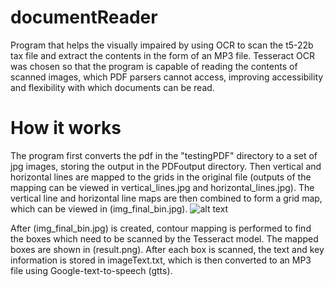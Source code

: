 # documentReader
Program that helps the visually impaired by using OCR to scan the t5-22b tax file and extract the contents in the form of an MP3 file.
Tesseract OCR was chosen so that the program is capable of reading the contents of scanned images, which PDF parsers cannot access, improving accessibility and flexibility with which documents can be read.

# How it works
The program first converts the pdf in the "testingPDF" directory to a set of jpg images, storing the output in the PDFoutput directory. Then vertical and horizontal lines are mapped to the grids in the original file (outputs of the mapping can be viewed in vertical_lines.jpg and horizontal_lines.jpg).
The vertical line and horizontal line maps are then combined to form a grid map, which can be viewed in (img_final_bin.jpg).
![alt text](https://github.com/JwuCode/documentReader/main/img_final_bin.jpg?raw=true)


After (img_final_bin.jpg) is created, contour mapping is performed to find the boxes which need to be scanned by the Tesseract model. The mapped boxes are shown in (result.png). After each box is scanned, the text and key information is stored in imageText.txt, which is then converted to an MP3 file using Google-text-to-speech (gtts).
